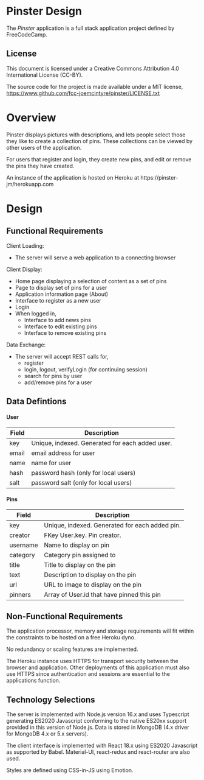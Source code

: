 # Pinster Design

The *Pinster* application is a full stack application project defined by
FreeCodeCamp.

## License
This document is licensed under a Creative Commons Attribution 4.0
International License (CC-BY).

The source code for the project is made available under a MIT license,
https://www.github.com/fcc-joemcintyre/pinster/LICENSE.txt

# Overview

Pinster displays pictures with descriptions, and lets people select those
they like to create a collection of pins. These collections can be viewed
by other users of the application.

For users that register and login, they create new pins, and edit or remove
the pins they have created.

An instance of the application is hosted on Heroku at
https://pinster-jm/herokuapp.com

# Design

## Functional Requirements

Client Loading:

- The server will serve a web application to a connecting browser

Client Display:

- Home page displaying a selection of content as a set of pins
- Page to display set of pins for a user
- Application information page (About)
- Interface to register as a new user
- Login
- When logged in,
  - Interface to add news pins
  - Interface to edit existing pins
  - Interface to remove existing pins

Data Exchange:

- The server will accept REST calls for,
  - register
  - login, logout, verifyLogin (for continuing session)
  - search for pins by user
  - add/remove pins for a user

## Data Defintions

#### User

| Field    | Description |
| -------- | ----------- |
| key      | Unique, indexed. Generated for each added user. |
| email    | email address for user |
| name     | name for user |
| hash     | password hash (only for local users)|
| salt     | password salt (only for local users)|

#### Pins

| Field    | Description |
| -------- | ----------- |
| key      | Unique, indexed. Generated for each added pin. |
| creator  | FKey User.key. Pin creator. |
| username | Name to display on pin |
| category | Category pin assigned to |
| title    | Title to display on the pin |
| text     | Description to display on the pin |
| url      | URL to image to display on the pin |
| pinners  | Array of User.id that have pinned this pin |

## Non-Functional Requirements

The application processor, memory and storage requirements will fit within the
constraints to be hosted on a free Heroku dyno.

No redundancy or scaling features are implemented.

The Heroku instance uses HTTPS for transport security between the browser and
application. Other deployments of this application must also use HTTPS since
authentication and sessions are essential to the applications function.

## Technology Selections

The server is implemented with Node.js version 16.x and uses Typescript
generating ES2020 Javascript conforming to the native ES20xx support provided
in this version of Node.js.
Data is stored in MongoDB (4.x driver for MongoDB 4.x or 5.x servers).

The client interface is implemented with React 18.x using ES2020 Javascript
as supported by Babel. Material-UI, react-redux and react-router are also used.

Styles are defined using CSS-in-JS using Emotion.
